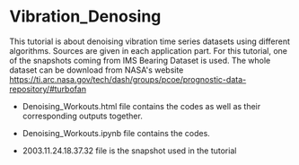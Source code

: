 # Vibration_Denosing
This tutorial is about denoising vibration time series datasets using different algorithms. Sources are given in each application part. For this tutorial, one of the snapshots coming from IMS Bearing Dataset is used. The whole dataset can be download from NASA's website https://ti.arc.nasa.gov/tech/dash/groups/pcoe/prognostic-data-repository/#turbofan

* Denoising_Workouts.html file contains the codes as well as their corresponding outputs together. 

* Denoising_Workouts.ipynb file contains the codes. 

* 2003.11.24.18.37.32 file is the snapshot used in the tutorial
